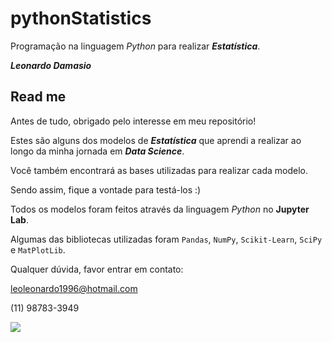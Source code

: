 # pythonStatistics
Programação na linguagem *Python* para realizar **_Estatística_**.

**_Leonardo Damasio_**

## Read me

Antes de tudo, obrigado pelo interesse em meu repositório!

Estes são alguns dos modelos de **_Estatística_** que aprendi a realizar ao longo da minha jornada em **_Data Science_**. 

Você também encontrará as bases utilizadas para realizar cada modelo. 

Sendo assim, fique a vontade para testá-los :)

Todos os modelos foram feitos através da linguagem *Python* no **Jupyter Lab**.

Algumas das bibliotecas utilizadas foram `Pandas`, `NumPy`, `Scikit-Learn`, `SciPy` e `MatPlotLib`.

Qualquer dúvida, favor entrar em contato:

leoleonardo1996@hotmail.com

(11) 98783-3949

![](https://i.udemycdn.com/course/750x422/2035958_8886_2.jpg)
